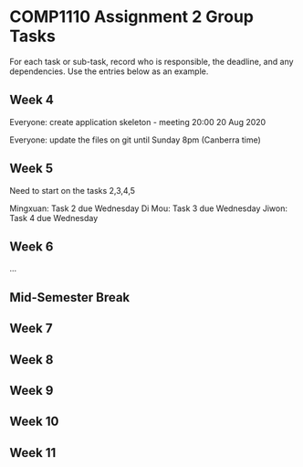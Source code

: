 # COMP1110 Assignment 2 Group Tasks

For each task or sub-task, record who is responsible, the deadline, and any dependencies.
Use the entries below as an example.

## Week 4

Everyone: create application skeleton - meeting 20:00 20 Aug 2020

Everyone: update the files on git until Sunday 8pm (Canberra time)

## Week 5

Need to start on the tasks 2,3,4,5

Mingxuan: Task 2 due Wednesday
Di Mou: Task 3 due Wednesday
Jiwon: Task 4 due Wednesday


## Week 6

...

## Mid-Semester Break

## Week 7

## Week 8

## Week 9

## Week 10

## Week 11
